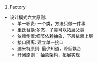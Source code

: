 1. Factory
 
 - 设计模式六大原则:
    - 单一职责: 一个类，方法只做一件事
    - 里氏替换:多态，子类可以拓展父类
    - 依赖倒置:细节依赖抽象，下层依赖上层
    - 接口隔离: 建立单一接口
    - 迪米特原则: 最少知道，降低耦合
    - 开闭原则： 抽象架构，拓展实现